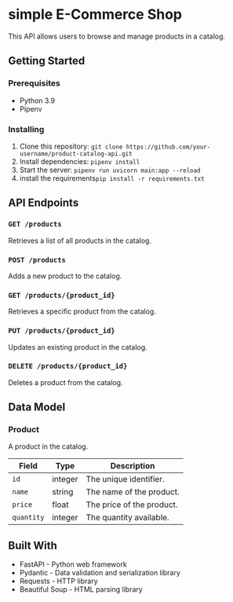 # simple E-Commerce Shop 

This API allows users to browse and manage products in a catalog.

## Getting Started

### Prerequisites

- Python 3.9
- Pipenv

### Installing

1. Clone this repository: `git clone https://github.com/your-username/product-catalog-api.git`
2. Install dependencies: `pipenv install`
3. Start the server: `pipenv run uvicorn main:app --reload`
4. install the requirements`pip install -r requirements.txt`


## API Endpoints

### `GET /products`

Retrieves a list of all products in the catalog.

### `POST /products`

Adds a new product to the catalog.

### `GET /products/{product_id}`

Retrieves a specific product from the catalog.

### `PUT /products/{product_id}`

Updates an existing product in the catalog.

### `DELETE /products/{product_id}`

Deletes a product from the catalog.

## Data Model

### Product

A product in the catalog.

| Field       | Type    | Description              |
| ----------- | ------- | ------------------------ |
| `id`        | integer | The unique identifier.   |
| `name`      | string  | The name of the product. |
| `price`     | float   | The price of the product.|
| `quantity`  | integer | The quantity available.  |

## Built With

- FastAPI - Python web framework
- Pydantic - Data validation and serialization library
- Requests - HTTP library
- Beautiful Soup - HTML parsing library

